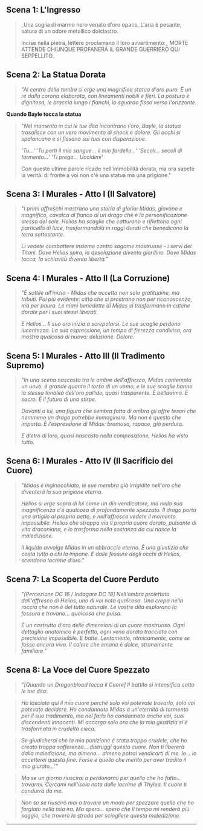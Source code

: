 ## Scena 1: L'Ingresso
> _Una soglia di marmo nero venato d'oro opaco. 
> L'aria è pesante, satura di un odore metallico dolciastro.
> 
> Incise nella pietra, lettere proclamano il loro avvertimento:_
> MORTE ATTENDE CHIUNQUE PROFANERÀ IL GRANDE GUERRIERO QUI SEPPELLITO_

## Scena 2: La Statua Dorata
> _"Al centro della tomba si erge una magnifica statua d'oro puro. È un re dalla corona elaborata, con lineamenti nobili e fieri. La postura è dignitosa, le braccia lungo i fianchi, lo sguardo fisso verso l'orizzonte._

**Quando Bayle tocca la statua**
> _"Nel momento in cui le tue dita incontrano l'oro, Bayle, la statua trasalisce con un vero movimento di shock e dolore. Gli occhi si spalancano e si fissano sui tuoi con disperazione._
> 
> _'Tu...' 
> 'Tu porti il mio sangue... il mio fardello...' 
> 'Secoli... secoli di tormento...'
> 'Ti prego... Uccidimi'_
> 
> Con queste ultime parole ricade nell'immobilità dorata, ma ora sapete la verità: di fronte a voi non c'è una statua ma una prigione."

## Scena 3: I Murales - Atto I (Il Salvatore)
> _"I primi affreschi mostrano una storia di gloria: Midas, giovane e magnifico, cavalca al fianco di un drago che è la personificazione stessa del sole. Helios ha scaglie che catturano e riflettono ogni particella di luce, trasformandola in raggi dorati che benedicono la terra sottostante._
> 
> _Li vedete combattere insieme contro sagome mostruose - i servi dei Titani. Dove Helios spira, la desolazione diventa giardino. Dove Midas tocca, la schiavitù diventa libertà."_

## Scena 4: I Murales - Atto II (La Corruzione)
> _"È sottile all'inizio - Midas che accetta non solo gratitudine, ma tributi. Poi più evidente: città che si prostrano non per riconoscenza, ma per paura. Le mani benedette di Midas si trasformano in catene dorate per i suoi stessi liberati._
> 
> _E Helios... Il suo oro inizia a screpolarsi. Le sue scaglie perdono lucentezza. La sua espressione, un tempo di fierezza condivisa, ora mostra qualcosa di nuovo: delusione. Dolore._

## Scena 5: I Murales - Atto III (Il Tradimento Supremo)
> _"In una scena nascosta tra le ombre dell'affresco, Midas contempla un uovo. è grande quanto il torso di un uomo, e le sue scaglie hanno la stessa tonalità dell'oro pallido, quasi trasparente. È bellissimo. È sacro. È il futuro di una stirpe._
> 
> _Davanti a lui, una figura che sembra fatta di ombra gli offre tesori che nemmeno un drago potrebbe immaginare. Ma non è questo che importa. È l'espressione di Midas: bramosa, rapace, già perduta._
> 
> _E dietro di loro, quasi nascosto nella composizione, Helios ha visto tutto._

## Scena 6: I Murales - Atto IV (Il Sacrificio del Cuore)
> _"Midas è inginocchiato, le sue membra già irrigidite nell'oro che diventerà la sua prigione eterna._
> 
> _Helios si erge sopra di lui come un dio vendicatore, ma nella sua magnificenza c'è qualcosa di profondamente spezzato. Il drago porta una artiglio al proprio petto, e nell'affresco vedete il momento impossibile: Helios che strappa via il proprio cuore dorato, pulsante di vita draconiana, e lo trasforma nella sostanza da cui nasce la maledizione._
> 
> _Il liquido avvolge Midas in un abbraccio eterno. È una giustizia che costa tutto a chi la impone. E dalle fessure degli occhi di Helios, scendono lacrime d'oro."_

## Scena 7: La Scoperta del Cuore Perduto
> _"[Percezione DC 16 / Indagare DC 18] Nell'ombra proiettata dall'affresco di Helios, uno di voi nota qualcosa. Una crepa nella roccia che non è del tutto naturale. Le vostre dita esplorano la fessura e trovano... qualcosa che pulsa._
> 
> _È un costrutto d'oro delle dimensioni di un cuore mostruoso. Ogni dettaglio anatomico è perfetto, ogni vena dorata tracciata con precisione impossibile. E batte. Lentamente, ritmicamente, come se fosse ancora vivo. Il calore che emana è dolce, stranamente familiare."_

## Scena 8: La Voce del Cuore Spezzato
> *"[Quando un Dragonblood tocca il Cuore] Il battito si intensifica sotto le tue dita:*

> _Ho lasciato qui il mio cuore perché solo voi potevate trovarlo, solo voi potevate decidere._
> _Ho condannato Midas a un'eternità di tormento per il suo tradimento, ma nel farlo ho condannato anche voi, suoi discendenti innocenti. Mi accorgo solo ora che la mia giustizia si è trasformata in crudeltà cieca._

> *Se giudicherai che la mia punizione è stata troppo crudele, che ho creato troppa sofferenza... distruggi questo cuore. Non ti libererà dalla maledizione, ma almeno... almeno potrai vendicarti di me. Io... io accetterei questa fine. Forse è quello che merito per aver tradito il mio giurato...'"*

> *Ma se un giorno riuscirai a perdonarmi per quello che ho fatto... trovarmi. 
> Cercami nell'isola nata dalle lacrime di Thylea. Il cuore ti condurrà da me.*

> *Non so se riuscirò mai a trovare un modo per spezzare quello che ho forgiato nella mia ira. Ma spero... spero che il tempo mi renderà più saggio, che troverò la strada per sciogliere questa maledizione.*

---
